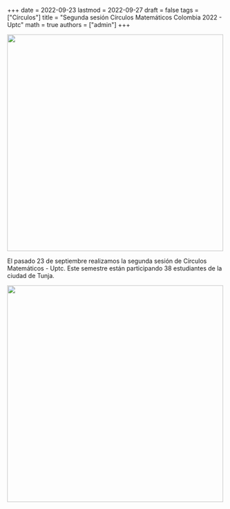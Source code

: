 +++
date      = 2022-09-23
lastmod   = 2022-09-27
draft     = false
tags      = ["Círculos"]
title     = "Segunda sesión Círculos Matemáticos Colombia 2022 - Uptc"
math      = true
authors   = ["admin"]
+++

<img src="https://matematicas.netlify.app/img/2022-09-23-Circulos1.jpeg"  width="500"/>

El pasado 23 de septiembre realizamos la segunda sesión de Círculos Matemáticos - Uptc. Este semestre están participando 38 estudiantes de la ciudad de Tunja. 

<img src="https://matematicas.netlify.app/img/2022-09-23-Circulos2.jpeg"  width="500"/>
